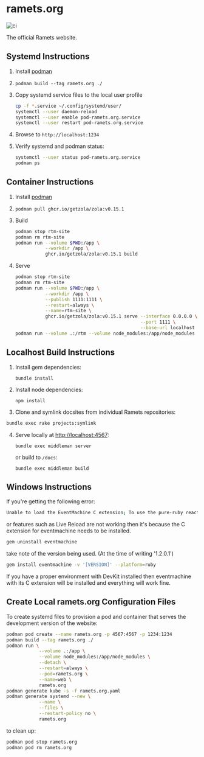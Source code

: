 [actions]: https://github.com/taqtiqa/ramets.org/actions

# ramets.org

![ci](https://github.com/taqtiqa/ramets.org/workflows/ci/badge.svg)

The official Ramets website.

## Systemd Instructions

1. Install [podman](https://podman.io)
2. `podman build --tag ramets.org ./`
3. Copy systemd service files to the local user profile

   ```bash
   cp -f *.service ~/.config/systemd/user/
   systemctl --user daemon-reload
   systemctl --user enable pod-ramets.org.service
   systemctl --user restart pod-ramets.org.service
   ```

4. Browse to `http://localhost:1234`
5. Verify systemd and podman status:

   ```bash
   systemctl --user status pod-ramets.org.service
   podman ps
   ```

## Container Instructions

1. Install [podman](https://podman.io)
2. `podman pull ghcr.io/getzola/zola:v0.15.1`
3. Build

   ```bash
   podman stop rtm-site
   podman rm rtm-site
   podman run --volume $PWD:/app \
              --workdir /app \
              ghcr.io/getzola/zola:v0.15.1 build
   ```

4. Serve

   ```bash
   podman stop rtm-site
   podman rm rtm-site
   podman run --volume $PWD:/app \
              --workdir /app \
              --publish 1111:1111 \
              --restart=always \
              --name=rtm-site \
              ghcr.io/getzola/zola:v0.15.1 serve --interface 0.0.0.0 \
                                                 --port 1111 \
                                                 --base-url localhost
   podman run --volume .:/rtm --volume node_modules:/app/node_modules  --publish 4567:4567 --publish 1234:1234 ramets.org
   ```

## Localhost Build Instructions

1. Install gem dependencies:

   ```shell
   bundle install
   ```

2. Install node dependencies:

   ```shell
   npm install
   ```

3. Clone and symlink docsites from individual Ramets repositories:

```bash
bundle exec rake projects:symlink
```

4. Serve locally at [http://localhost:4567](http://localhost:4567):

   ```shell
   bundle exec middleman server
   ```

   or build to `/docs`:

   ```shell
   bundle exec middleman build
   ```

## Windows Instructions

If you're getting the following error:


```bash
Unable to load the EventMachine C extension; To use the pure-ruby reactor, require 'em/pure_ruby'
```

or features such as Live Reload are not working then it's because the
C extension for eventmachine needs to be installed.

```bash
gem uninstall eventmachine
```

take note of the version being used. (At the time of writing '1.2.0.1')

```bash
gem install eventmachine -v '[VERSION]' --platform=ruby
```

If you have a proper environment with DevKit installed then eventmachine with its
C extension will be installed and everything will work fine.

## Create Local ramets.org Configuration Files

To create systemd files to provision a pod and container that serves the
development version of the website:

```bash
podman pod create --name ramets.org -p 4567:4567 -p 1234:1234
podman build --tag ramets.org ./
podman run \
            --volume .:/app \
            --volume node_modules:/app/node_modules \
            --detach \
            --restart=always \
            --pod=ramets.org \
            --name=web \
            ramets.org
podman generate kube -s -f ramets.org.yaml
podman generate systemd --new \
            --name \
            --files \
            --restart-policy no \
            ramets.org
```

to clean up:

```bash
podman pod stop ramets.org
podman pod rm ramets.org
```
